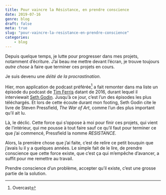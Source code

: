 ```yaml
---
title: Pour vaincre la Résistance, en prendre conscience
date: 2019-07-16
genre: blog
draft: false
meta: true
slug: "pour-vaincre-la-resistance-en-prendre-conscience"
categories:
    - blog
---
```


Depuis quelque temps, je lutte pour progresser dans mes projets, notamment d’écriture. J’ai beau me mettre devant l’écran, je trouve toujours _autre chose_ à faire que terminer ces projets en cours.  

Je suis devenu une _déité de la procrastination_.  

Hier, mon application de podcast préférée[^1] a fait remonter dans ma liste un épisode du podcast de [Tim Ferris](https://tim.blog) datant de 2016, durant lequel il interviewait [Seth Godin](https://seths.blog). Jusqu’à ce jour, c’est l’un des épisodes les plus téléchargés. Et lors de cette écoute durant mon footing, Seth Godin cite le livre de Steven Pressfield, _The War of Art_, comme l’un des plus important qu’il ait lu.  

Là, le déclic. Cette force qui s’oppose à moi pour finir ces projets, qui vient de l’intérieur, qui me pousse à tout faire sauf ce qu’il faut pour terminer ce que j’ai commencé, Pressfield la nomme _RESISTANCE._    

Alors, la première chose que j’ai faite, c’est de relire ce petit bouquin que j’avais lu il y a quelques années. Le simple fait de le lire, de prendre conscience que cette force existe, que c’est ça qui m’empêche d’avancer, a suffit pour me remettre au travail.

Prendre conscience d’un problème, accepter qu’il existe, c’est une grosse partie de la solution.

[^1]:	Overcast